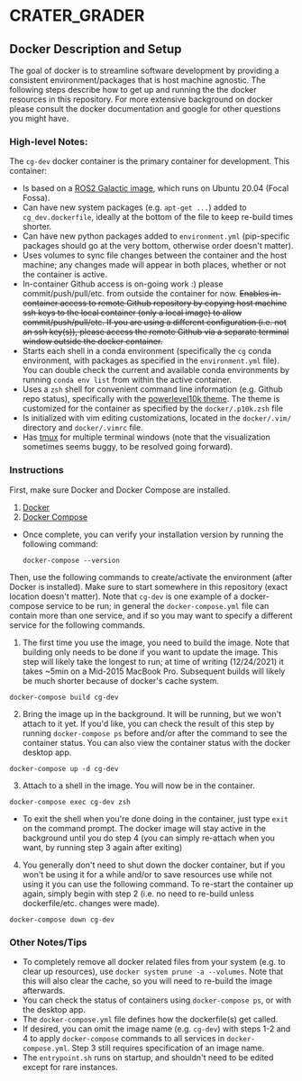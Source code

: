 # CRATER_GRADER

## Docker Description and Setup
The goal of docker is to streamline software development by providing a consistent environment/packages that is host machine agnostic. The following steps describe how to get up and running the the docker resources in this repository. For more extensive background on docker please consult the docker documentation and google for other questions you might have. 

### High-level Notes:
The `cg-dev` docker container is the primary container for development. This container:
- Is based on a [ROS2 Galactic image](https://hub.docker.com/_/ros), which runs on Ubuntu 20.04 (Focal Fossa).
- Can have new system packages (e.g. `apt-get ...`) added to `cg_dev.dockerfile`, ideally at the bottom of the file to keep re-build times shorter.
- Can have new python packages added to `environment.yml` (pip-specific packages should go at the very bottom, otherwise order doesn't matter).
- Uses volumes to sync file changes between the container and the host machine; any changes made will appear in both places, whether or not the container is active.
- In-container Github access is on-going work :) please commit/push/pull/etc. from outside the container for now. ~~Enables in-container access to remote Github repository by copying host machine ssh keys to the local container (only a local image) to allow commit/push/pull/etc. If you are using a different configuration (i.e. not an ssh key(s)), please access the remote Github via a separate terminal window outside the docker container.~~
- Starts each shell in a conda environment (specifically the `cg` conda environment, with packages as specified in the `environment.yml` file). You can double check the current and available conda environments by running `conda env list` from within the active container.
- Uses a `zsh` shell for convenient command line information (e.g. Github repo status), specifically with the [powerlevel10k theme](https://github.com/romkatv/powerlevel10k). The theme is customized for the container as specified by the `docker/.p10k.zsh` file
- Is initialized with vim editing customizations, located in the `docker/.vim/` directory and `docker/.vimrc` file.
- Has [tmux](https://www.hamvocke.com/blog/a-quick-and-easy-guide-to-tmux/) for multiple terminal windows (note that the visualization sometimes seems buggy, to be resolved going forward).

### Instructions
First, make sure Docker and Docker Compose are installed.
1. [Docker](https://docs.docker.com/desktop/)
2. [Docker Compose](https://docs.docker.com/compose/install/)
- Once complete, you can verify your installation version by running the following command:
  ```
  docker-compose --version
  ```

Then, use the following commands to create/activate the environment (after Docker is installed). Make sure to start somewhere in this repository (exact location doesn't matter). Note that `cg-dev` is one example of a docker-compose service to be run; in general the `docker-compose.yml` file can contain more than one service, and if so you may want to specify a different service for the following commands.

1. The first time you use the image, you need to build the image. Note that building only needs to be done if you want to update the image. This step will likely take the longest to run; at time of writing (12/24/2021) it takes ~5min on a Mid-2015 MacBook Pro. Subsequent builds will likely be much shorter because of docker's cache system.
```
docker-compose build cg-dev
```
2. Bring the image up in the background. It will be running, but we won't attach to it yet. If you'd like, you can check the result of this step by running `docker-compose ps` before and/or after the command to see the container status. You can also view the container status with the docker desktop app.
```
docker-compose up -d cg-dev
```
3. Attach to a shell in the image. You will now be in the container.
```
docker-compose exec cg-dev zsh
```
- To exit the shell when you're done doing in the container, just type `exit` on the command prompt. The docker image will stay active in the background until you do step 4 (you can simply re-attach when you want, by running step 3 again after exiting)
4. You generally don't need to shut down the docker container, but if you won't be using it for a while and/or to save resources use while not using it you can use the following command. To re-start the container up again, simply begin with step 2 (i.e. no need to re-build unless dockerfile/etc. changes were made).
```
docker-compose down cg-dev
```

### Other Notes/Tips
- To completely remove all docker related files from your system (e.g. to clear up resources), use `docker system prune -a --volumes`. Note that this will also clear the cache, so you will need to re-build the image afterwards.
- You can check the status of containers using `docker-compose ps`, or with the desktop app.
- The `docker-compose.yml` file defines how the dockerfile(s) get called.
- If desired, you can omit the image name (e.g. `cg-dev`) with steps 1-2 and 4 to apply `docker-compose` commands to all services in `docker-compose.yml`. Step 3 still requires specification of an image name.
- The `entrypoint.sh` runs on startup, and shouldn't need to be edited except for rare instances.
